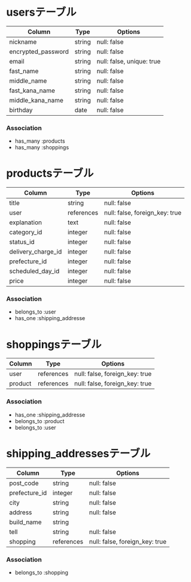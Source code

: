 # usersテーブル

| Column             | Type   | Options                        |
| ------------------ | ------ | ------------------------------ |
| nickname           | string | null: false                    |
| encrypted_password | string | null: false                    |
| email              | string | null: false, unique: true      |
| fast_name          | string | null: false                    |
| middle_name        | string | null: false                    |
| fast_kana_name     | string | null: false                    |
| middle_kana_name   | string | null: false                    |
| birthday           | date   | null: false                    |

### Association

* has_many :products
* has_many :shoppings

# productsテーブル

| Column                | Type       | Options                        |
| --------------------- | ---------- | ------------------------------ |
| title                 | string     | null: false                    |
| user                  | references | null: false, foreign_key: true |
| explanation           | text       | null: false                    |
| category_id           | integer    | null: false                    | 
| status_id             | integer    | null: false                    |
| delivery_charge_id    | integer    | null: false                    |
| prefecture_id         | integer    | null: false                    |
| scheduled_day_id      | integer    | null: false                    |
| price                 | integer    | null: false                    |

### Association

* belongs_to :user
* has_one :shipping_addresse

# shoppingsテーブル

| Column             | Type       | Options                        |
| ------------------ | ---------- | ------------------------------ |
| user               | references | null: false, foreign_key: true |
| product            | references | null: false, foreign_key: true |

### Association

* has_one :shipping_addresse
* belongs_to :product
* belongs_to :user


# shipping_addressesテーブル

| Column             | Type       | Options                        |
| ------------------ | ---------- | ------------------------------ |
| post_code          | string     | null: false                    |
| prefecture_id      | integer    | null: false                    |
| city               | string     | null: false                    |
| address            | string     | null: false                    |
| build_name         | string     |                                |
| tell               | string     | null: false                    |
| shopping           | references | null: false, foreign_key: true |

### Association

* belongs_to :shopping
